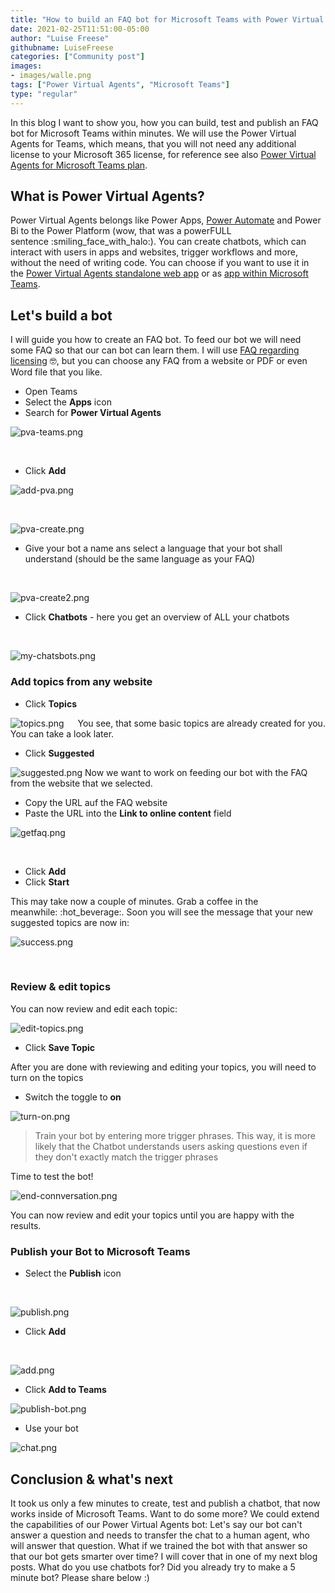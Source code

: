 ```yaml
---
title: "How to build an FAQ bot for Microsoft Teams with Power Virtual Agents"
date: 2021-02-25T11:51:00-05:00
author: "Luise Freese"
githubname: LuiseFreese
categories: ["Community post"]
images:
- images/walle.png
tags: ["Power Virtual Agents", "Microsoft Teams"]
type: "regular"
---
```


In this blog I want to show you, how you can build, test and publish an
FAQ bot for Microsoft Teams within minutes. We will use the Power
Virtual Agents for Teams, which means, that you will not need any
additional license to your Microsoft 365 license, for reference see
also [Power Virtual Agents for Microsoft Teams
plan](https://docs.microsoft.com/power-virtual-agents/requirements-licensing-subscriptions#power-virtual-agents-for-microsoft-teams-plan).

## What is Power Virtual Agents? 

Power Virtual Agents belongs like Power Apps, [Power
Automate](https://flow.microsoft.com/) and Power Bi to the Power
Platform (wow, that was a powerFULL sentence :smiling_face_with_halo:).
You can create chatbots, which can interact with users in apps and
websites, trigger workflows and more, without the need of writing code.
You can choose if you want to use it in the [Power Virtual Agents
standalone web app](https://powerva.microsoft.com/) or as [app within
Microsoft Teams](https://aka.ms/PVAForTeams).

## Let's build a bot 

I will guide you how to create an FAQ bot. To feed our bot we will need
some FAQ so that our can bot can learn them. I will use [FAQ regarding
licensing](https://docs.microsoft.com/power-platform/admin/powerapps-flow-licensing-faq) :nerd_face:,
but you can choose any FAQ from a website or PDF or even Word file that
you like.

-   Open Teams
-   Select  the **Apps** icon
-   Search for **Power Virtual Agents**



![pva-teams.png](images/pva-teams.png)

 
-   Click **Add**




![add-pva.png](images/add-pva.png)
 


 

![pva-create.png](images/pva-create.png)

-   Give your bot a name ans select a language that your bot shall
    understand (should be the same language as your FAQ)


 

![pva-create2.png](images/pva-create2.png)

-   Click **Chatbots** - here you get an overview of ALL your chatbots

 

![my-chatsbots.png](images/my-chatsbots.png)

### Add topics from any website 

-   Click **Topics**


![topics.png](images/topics.png)
 
You see, that some basic topics are already created for you. You can
take a look later.

-   Click **Suggested**


![suggested.png](images/suggested.png)
Now we want to work on feeding our bot with the FAQ from the website
that we selected.

-   Copy the URL auf the FAQ website
-   Paste the URL into the **Link to online content** field



![getfaq.png](images/getfaq.png)

  

-   Click **Add**
-   Click **Start**

This may take now a couple of minutes. Grab a coffee in the
meanwhile: :hot_beverage:. Soon you will see the message that your new
suggested topics are now in:



![success.png](images/success.png)

 
 

### Review & edit topics 

You can now review and edit each topic:

![edit-topics.png](images/edit-topics.png)

-   Click **Save Topic**

After you are done with reviewing and editing your topics, you will need
to turn on the topics

-   Switch the toggle to **on**



![turn-on.png](images/turn-on.png)

> Train your bot by entering more trigger phrases. This way, it is more
> likely that the Chatbot understands users asking questions even if
> they don't exactly match the trigger phrases
> 

Time to test the bot!



![end-connversation.png](images/end-connversation.png)

You can now review and edit your topics until you are happy with the
results.

### Publish your Bot to Microsoft Teams 

-   Select the **Publish** icon


 

![publish.png](images/publish.png)

-   Click **Add**

 

![add.png](images/add.png)

-   Click **Add to Teams**



![publish-bot.png](images/publish-bot.png)


-   Use your bot


![chat.png](images/chat.png)

## Conclusion & what's next

It took us only a few minutes to create, test and publish a chatbot,
that now works inside of Microsoft Teams. Want to do some more? We could
extend the capabilities of our Power Virtual Agents bot: Let's say our
bot can't answer a question and needs to transfer the chat to a human
agent, who will answer that question. What if we trained the bot with
that answer so that our bot gets smarter over time? I will cover that in
one of my next blog posts. What do you use chatbots for? Did you already
try to make a 5 minute bot? Please share below :)
